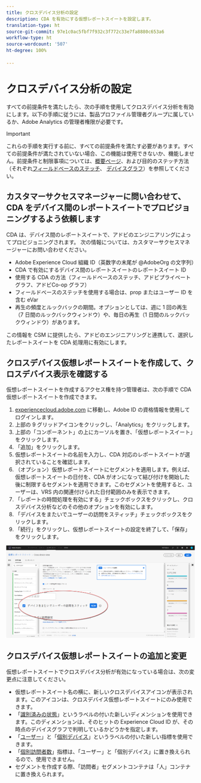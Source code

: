 ```yaml
---
title: クロスデバイス分析の設定
description: CDA を有効にする仮想レポートスイートを設定します。
translation-type: ht
source-git-commit: 97e1c0ac5fbf7f932c3f772c33e7fa8880c653a6
workflow-type: ht
source-wordcount: '507'
ht-degree: 100%

---
```



# クロスデバイス分析の設定

すべての前提条件を満たしたら、次の手順を使用してクロスデバイス分析を有効にします。以下の手順に従うには、製品プロファイル管理者グループに属しているか、Adobe Analytics の管理者権限が必要です。

>[!IMPORTANT]
>
>これらの手順を実行する前に、すべての前提条件を満たす必要があります。すべての前提条件が満たされていない場合、この機能は使用できないか、機能しません。前提条件と制限事項については、[概要ページ](overview.md)、および目的のステッチ方法（それぞれ[フィールドベースのステッチ](field-based-stitching.md)、 [デバイスグラフ](device-graph.md)）を参照してください。

## カスタマーサクセスマネージャーに問い合わせて、CDA をデバイス間のレポートスイートでプロビジョニングするよう依頼します

CDA は、デバイス間のレポートスイートで、アドビのエンジニアリングによってプロビジョニングされます。 次の情報については、カスタマーサクセスマネージャーにお問い合わせください。

* Adobe Experience Cloud 組織 ID（英数字の末尾が @AdobeOrg の文字列）
* CDA で有効にするデバイス間のレポートスイートのレポートスイート ID
* 使用する CDA の方法（フィールドベースのステッチ、アドビプライベートグラフ、アドビCo-op グラフ）
* フィールドベースのステッチを使用する場合は、prop またはユーザー ID を含む eVar
* 再生の頻度とルックバックの期間。オプションとしては、週に 1 回の再生（7 日間のルックバックウィンドウ）や、毎日の再生（1 日間のルックバックウィンドウ）があります。

この情報を CSM に提供したら、アドビのエンジニアリングと連携して、選択したレポートスイートを CDA 処理用に有効にします。

## クロスデバイス仮想レポートスイートを作成して、クロスデバイス表示を確認する

仮想レポートスイートを作成するアクセス権を持つ管理者は、次の手順で CDA 仮想レポートスイートを作成できます。

1. [experiencecloud.adobe.com](https://experiencecloud.adobe.com) に移動し、Adobe ID の資格情報を使用してログインします。
2. 上部の 9 グリッドアイコンをクリックし、「Analytics」をクリックします。
3. 上部の「コンポーネント」の上にカーソルを置き、「仮想レポートスイート」をクリックします。
4. 「追加」をクリックします。
5. 仮想レポートスイートの名前を入力し、CDA 対応のレポートスイートが選択されていることを確認します。
6. （オプション）仮想レポートスイートにセグメントを適用します。例えば、仮想レポートスイートの日付を、CDA がオンになって結び付けを開始した後に制限するセグメントを適用できます。このセグメントを使用すると、ユーザーは、VRS 内の関連付けられた日付範囲のみを表示できます。
7. 「レポートの時間処理を有効にする」チェックボックスをクリックし、クロスデバイス分析などのその他のオプションを有効にします。
8. 「デバイスをまたいでユーザーの訪問をスティッチ」チェックボックスをクリックします。
9. 「続行」をクリックし、仮想レポートスイートの設定を終了して、「保存」をクリックします。

![CDA チェックボックス](assets/cda-checkbox.png)

## クロスデバイス仮想レポートスイートの追加と変更

仮想レポートスイートでクロスデバイス分析が有効になっている場合は、次の変更点に注意してください。

* 仮想レポートスイート名の横に、新しいクロスデバイスアイコンが表示されます。このアイコンは、クロスデバイス仮想レポートスイートにのみ使用できます。
* 「[識別済みの状態](../dimensions/identified-state.md)」というラベルの付いた新しいディメンションを使用できます。このディメンションは、そのヒットの Experience Cloud ID が、その時点のデバイスグラフで判明しているかどうかを指定します。
* 「[ユーザー](../metrics/people.md)」と「[個別デバイス](../metrics/unique-devices.md)」というラベルの付いた新しい指標を使用できます。
* 「[個別訪問者数](../metrics/unique-visitors.md)」指標は、「ユーザー」と「個別デバイス」に置き換えられるので、使用できません。
* セグメントを作成する際、「訪問者」セグメントコンテナは「人」コンテナに置き換えられます。

